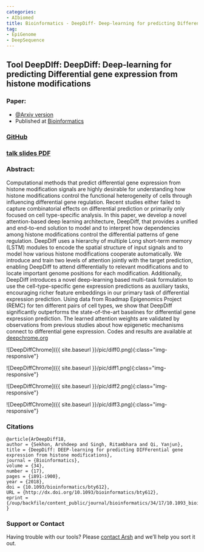```yaml
---
categories:
- AIbiomed
title: Bioinformatics - DeepDiff- Deep-learning for predicting Differential gene expression from histone modifications
tag:
- EpiGenome
- DeepSequence
---
```


## Tool DeepDIff: DeepDiff: Deep-learning for predicting Differential gene expression from histone modifications

### Paper:  
+ [@Arxiv version](https://arxiv.org/abs/1807.03878) 
+ Published at [Bioinformatics](https://academic.oup.com/bioinformatics/article/34/17/i891/5093224?rss=1)

### [GitHub](https://github.com/QData/DeepDiffChrome)

### [talk slides PDF](https://github.com/QData/DeepDiffChrome/blob/master/ArshDeepDiffTalk.pdf)


### Abstract:
Computational methods that predict differential gene expression from histone modification signals are highly desirable for understanding how histone modifications control the functional heterogeneity of cells through influencing differential gene regulation. Recent studies either failed to capture combinatorial effects on differential prediction or primarily only focused on cell type-specific analysis. In this paper, we develop a novel attention-based deep learning architecture, DeepDiff, that provides a unified and end-to-end solution to model and to interpret how dependencies among histone modifications control the differential patterns of gene regulation. DeepDiff uses a hierarchy of multiple Long short-term memory (LSTM) modules to encode the spatial structure of input signals and to model how various histone modifications cooperate automatically. We introduce and train two levels of attention jointly with the target prediction, enabling DeepDiff to attend differentially to relevant modifications and to locate important genome positions for each modification. Additionally, DeepDiff introduces a novel deep-learning based multi-task formulation to use the cell-type-specific gene expression predictions as auxiliary tasks, encouraging richer feature embeddings in our primary task of differential expression prediction. Using data from Roadmap Epigenomics Project (REMC) for ten different pairs of cell types, we show that DeepDiff significantly outperforms the state-of-the-art baselines for differential gene expression prediction. The learned attention weights are validated by observations from previous studies about how epigenetic mechanisms connect to differential gene expression. Codes and results are available at [deepchrome.org](deepchrome.org)

![DeepDiffChrome]({{ site.baseurl }}/pic/diff0.png){:class="img-responsive"}


![DeepDiffChrome]({{ site.baseurl }}/pic/diff1.png){:class="img-responsive"}

![DeepDiffChrome]({{ site.baseurl }}/pic/diff2.png){:class="img-responsive"}

![DeepDiffChrome]({{ site.baseurl }}/pic/diff3.png){:class="img-responsive"}

### Citations

```
@article{ArDeepDiff18,
author = {Sekhon, Arshdeep and Singh, Ritambhara and Qi, Yanjun},
title = {DeepDiff: DEEP-learning for predicting DIFFerential gene expression from histone modifications},
journal = {Bioinformatics},
volume = {34},
number = {17},
pages = {i891-i900},
year = {2018},
doi = {10.1093/bioinformatics/bty612},
URL = {http://dx.doi.org/10.1093/bioinformatics/bty612},
eprint = {/oup/backfile/content_public/journal/bioinformatics/34/17/10.1093_bioinformatics_bty612/2/bty612.pdf}
}
```


### Support or Contact

Having trouble with our tools? Please [contact Arsh](mailto:as5cu@virginia.edu) and we’ll help you sort it out.
